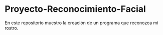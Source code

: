 # Proyecto-Reconocimiento-Facial
En este repositorio muestro la creación de un programa que reconozca mi rostro.

